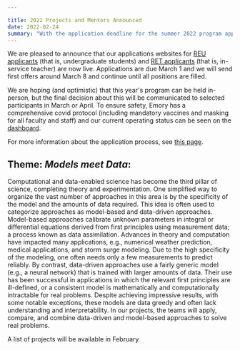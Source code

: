 ```yaml
---

title: 2022 Projects and Mentors Announced
date: 2022-02-24
summary: "With the application deadline for the summer 2022 program approaching, we're delighted to announce the project topics and mentors. This year, we will have six projects centered on the theme models meet data. Applications include storm surge modeling and neuroscience and mathematical techniques cover a variety of topics ranging from data assimilation to deep neural networks and reinforcement learning. The teams will be mentored by faculty from Emory's department of Mathematics and Computer Science and two former faculty and students who will join us as guest mentors. A full list of topics can be found on the [Summer 2022 page](summer2022/).  Applications for the  [REU ](https://www.mathprograms.org/db/programs/1215) and [RET ](https://www.mathprograms.org/db/programs/1214) are due on March 1. "
---
```


We are pleased to announce that our applications websites for [REU applicants](https://www.mathprograms.org/db/programs/1215) (that is, undergraduate students) and [RET applicants](https://www.mathprograms.org/db/programs/1214) (that is, in-service teacher)  are now live. Applications are due March 1 and we will send first offers around March 8 and continue until all positions are filled.

We are hoping (and optimistic) that this year's program can be held in-person, but the final decision about this will be communicated to selected participants in March or April. To ensure safety, Emory has a comprehensive covid protocol (including mandatory vaccines and masking for all faculty and staff) and our current operating status can be seen on the [dashboard](https://www.emory.edu/forward/covid-19/dashboard/index.html). 

For more information about the application process, see [this page](../../apply/).


## Theme: *Models meet Data*:

Computational and data-enabled science has become the third pillar of science, completing theory and experimentation. One simplified way to organize the vast number of approaches in this area is by the specificity of the model and the amounts of data required. This idea is often used to categorize approaches as model-based and data-driven approaches.  Model-based approaches calibrate unknown parameters in integral or differential equations derived from first principles using measurement data; a process known as data assimilation. Advances in theory and computation have impacted many applications, e.g., numerical weather prediction, medical applications, and storm surge modeling. Due to the high specificity of the modeling, one often needs only a few measurements to predict reliably. By contrast, data-driven approaches use a fairly generic model (e.g., a neural network) that is trained with larger amounts of data. Their use has been successful in applications in which the relevant first principles are ill-defined, or a consistent model is mathematically and computationally intractable for real problems. Despite achieving impressive results, with some notable exceptions, these models are data greedy and often lack understanding and interpretability. In our projects, the teams will apply, compare, and combine data-driven and model-based approaches to solve real problems.

A list of projects will be available in February
